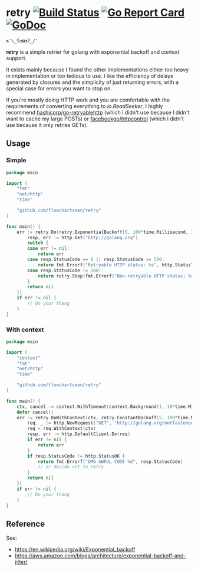 # retry [![Build Status](https://travis-ci.org/flowchartsman/retry.svg?branch=master)](https://travis-ci.org/flowchartsman/v8) [![Go Report Card](https://goreportcard.com/badge/github.com/flowchartsman/retry)](https://goreportcard.com/report/github.com/flowchartsman/retry) [![GoDoc](https://godoc.org/github.com/flowchartsman/retry?status.svg)](https://godoc.org/github.com/flowchartsman/retry)
`♻️¯\_ʕ◔ϖ◔ʔ_/¯`

**retry** is a simple retrier for golang with exponential backoff and context support.

It exists mainly because I found the other implementations either too heavy in implementation or too tedious to use. I like the efficiency of delays generated by closures and the simplicity of just returning errors, with a special case for errors you want to stop on.

If you're mostly doing HTTP work and you are comfortable with the requirements of converting everything to *io.ReadSeeker*, I highly recommend [hashicorp/go-retryablehttp](https://github.com/hashicorp/go-retryablehttp) (which I didn't use because I didn't want to cache my large POSTs) or [facebookgo/httpcontrol](https://github.com/facebookgo/httpcontrol) (which I didn't use because it only retries GETs).

## Usage

### Simple
```go
package main

import (
	"fmt"
	"net/http"
	"time"

	"github.com/flowchartsman/retry"
)

func main() {
	err := retry.Do(retry.ExponentialBackoff(5, 100*time.Millisecond, 1*time.Second), func() error {
		resp, err := http.Get("http://golang.org")
		switch {
		case err != nil:
			return err
		case resp.StatusCode == 0 || resp.StatusCode >= 500:
			return fmt.Errorf("Retryable HTTP status: %s", http.StatusText(resp.StatusCode))
		case resp.StatusCode != 200:
			return retry.Stop(fmt.Errorf("Non-retryable HTTP status: %s", http.StatusText(resp.StatusCode)))
		}
		return nil
	})
	if err != nil {
		// Do your thang
	}
}
```

### With context
```go
package main

import (
	"context"
	"fmt"
	"net/http"
	"time"

	"github.com/flowchartsman/retry"
)

func main() {
	ctx, cancel := context.WithTimeout(context.Background(), 10*time.Millisecond)
	defer cancel()
	err := retry.DoWithContext(ctx, retry.ConstantBackoff(5, 100*time.Millisecond), func(ctx context.Context) error {
		req, _ := http.NewRequest("GET", "http://golang.org/notfastenough", nil)
		req = req.WithContext(ctx)
		resp, err := http.DefaultClient.Do(req)
		if err != nil {
			return err
		}
		if resp.StatusCode != http.StatusOK {
			return fmt.Errorf("OMG AWFUL CODE %d", resp.StatusCode)
			// or decide not to retry
		}
		return nil
	})
	if err != nil {
		// Do your thang
	}
}
```

## Reference

See:
* https://en.wikipedia.org/wiki/Exponential_backoff
* https://aws.amazon.com/blogs/architecture/exponential-backoff-and-jitter/
